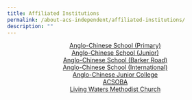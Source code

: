 ```yaml
---
title: Affiliated Institutions
permalink: /about-acs-independent/affiliated-institutions/
description: ""
---
```

<center><a href="http://www.acspri.moe.edu.sg/">Anglo-Chinese School (Primary)</a><br><a href="http://acsj.moe.edu.sg/">Anglo-Chinese School (Junior)</a><br><a href="http://acsbr.moe.edu.sg/">Anglo-Chinese School (Barker Road)</a><br><a href="http://www.acsinternational.com.sg/">Anglo-Chinese School (International)</a><br><a href="https://acjc.moe.edu.sg/">Anglo-Chinese Junior College</a><br><a href="http://www.acsoba.net/">ACSOBA</a><br><a href="http://livingwatersmc.org.sg/ ">Living Waters Methodist Church</a></center>